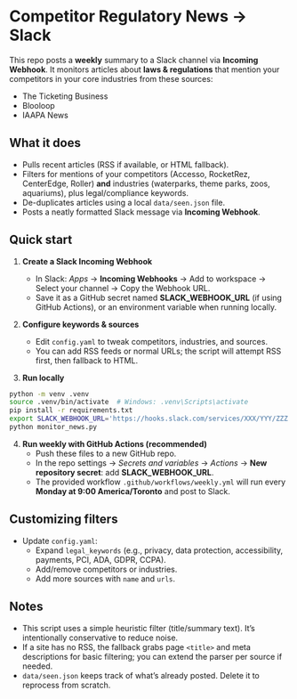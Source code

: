 # Competitor Regulatory News → Slack

This repo posts a **weekly** summary to a Slack channel via **Incoming Webhook**. It monitors articles about **laws & regulations** that mention your competitors in your core industries from these sources:
- The Ticketing Business
- Blooloop
- IAAPA News

## What it does
- Pulls recent articles (RSS if available, or HTML fallback).
- Filters for mentions of your competitors (Accesso, RocketRez, CenterEdge, Roller) **and** industries (waterparks, theme parks, zoos, aquariums), plus legal/compliance keywords.
- De-duplicates articles using a local `data/seen.json` file.
- Posts a neatly formatted Slack message via **Incoming Webhook**.

## Quick start

1) **Create a Slack Incoming Webhook**
   - In Slack: *Apps* → **Incoming Webhooks** → Add to workspace → Select your channel → Copy the Webhook URL.
   - Save it as a GitHub secret named **SLACK_WEBHOOK_URL** (if using GitHub Actions), or an environment variable when running locally.

2) **Configure keywords & sources**
   - Edit `config.yaml` to tweak competitors, industries, and sources.
   - You can add RSS feeds or normal URLs; the script will attempt RSS first, then fallback to HTML.

3) **Run locally**
```bash
python -m venv .venv
source .venv/bin/activate  # Windows: .venv\Scripts\activate
pip install -r requirements.txt
export SLACK_WEBHOOK_URL='https://hooks.slack.com/services/XXX/YYY/ZZZ'
python monitor_news.py
```

4) **Run weekly with GitHub Actions (recommended)**
   - Push these files to a new GitHub repo.
   - In the repo settings → *Secrets and variables* → *Actions* → **New repository secret**: add **SLACK_WEBHOOK_URL**.
   - The provided workflow `.github/workflows/weekly.yml` will run every **Monday at 9:00 America/Toronto** and post to Slack.

## Customizing filters
- Update `config.yaml`:
  - Expand `legal_keywords` (e.g., privacy, data protection, accessibility, payments, PCI, ADA, GDPR, CCPA).
  - Add/remove competitors or industries.
  - Add more sources with `name` and `urls`.

## Notes
- This script uses a simple heuristic filter (title/summary text). It’s intentionally conservative to reduce noise.
- If a site has no RSS, the fallback grabs page `<title>` and meta descriptions for basic filtering; you can extend the parser per source if needed.
- `data/seen.json` keeps track of what’s already posted. Delete it to reprocess from scratch.
